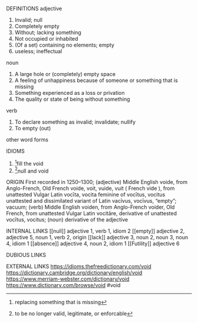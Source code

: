DEFINITIONS
adjective
1. Invalid; null
2. Completely empty
3. Without; lacking something
4. Not occupied or inhabited
5. (Of a set) containing no elements; empty
6. useless; ineffectual

noun
1. A large hole or (completely) empty space
2. A feeling of unhappiness because of someone or something that is missing
3. Something experienced as a loss or privation
4. The quality or state of being without something

verb
1. To declare something as invalid; invalidate; nullify
2. To empty (out)

other word forms

IDIOMS
 1. [^1]fill the void
 2. [^2]null and void

ORIGIN
First recorded in 1250–1300; (adjective) Middle English voide, from Anglo-French, Old French voide, voit, vuide, vuit ( French vide ), from unattested Vulgar Latin vocīta, vocita feminine of vocītus, vocitus unattested and dissimilated variant of Latin vacīvus, vocīvus, “empty”; vacuum; (verb) Middle English voiden, from Anglo-French voider, Old French, from unattested Vulgar Latin vocitāre, derivative of unattested vocītus, vocitus; (noun) derivative of the adjective

INTERNAL LINKS
[[null]] adjective 1, verb 1, idiom 2
[[empty]] adjective 2, adjective 5, noun 1, verb 2, origin
[[lack]] adjective 3, noun 2, noun 3, noun 4, idiom 1
[[absence]] adjective 4, noun 2, idiom 1
[[Futility]] adjective 6

DUBIOUS LINKS


EXTERNAL LINKS
https://idioms.thefreedictionary.com/void
https://dictionary.cambridge.org/dictionary/english/void
https://www.merriam-webster.com/dictionary/void
https://www.dictionary.com/browse/void
#void

[^1]: replacing something that is missing

[^2]: to be no longer valid, legitimate, or enforcable
